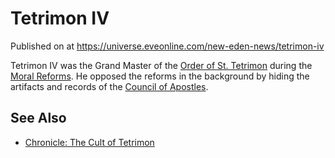# Tetrimon IV
Published on  at https://universe.eveonline.com/new-eden-news/tetrimon-iv

Tetrimon IV was the Grand Master of the [Order of St. Tetrimon](4Z9IYnlIENaSBblXROhEfY) during the [Moral Reforms](48nuiRGJ4i8BwACDI9a58u). He opposed the reforms in the
background by hiding the artifacts and records of the [Council of Apostles](nTZLcvZprqLLUiGIaVQu7).

See Also
--------
-   [Chronicle: The Cult of Tetrimon](38bc0UfLgznQjjkDBeOdDL)
